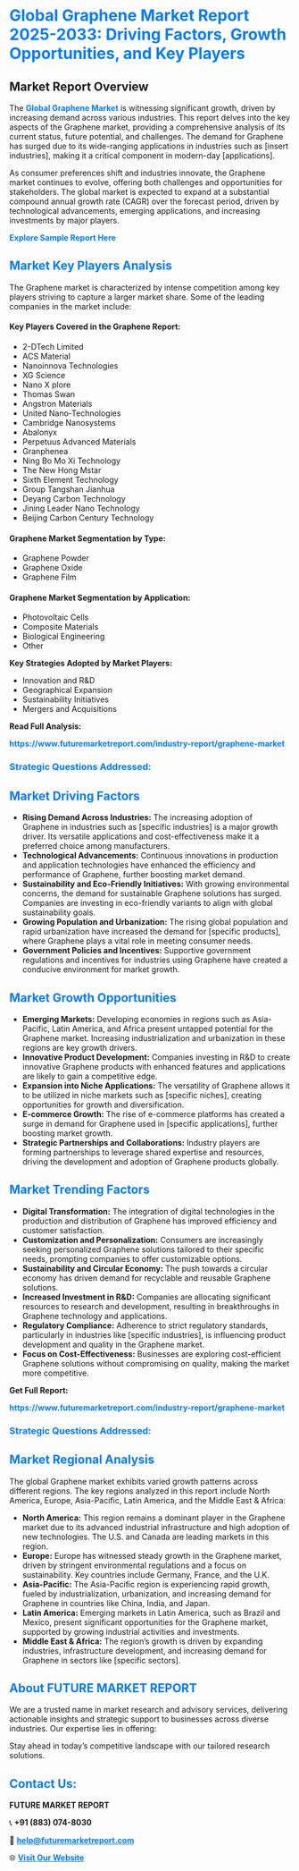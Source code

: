 <h1 style="color: #007BFF;">Global Graphene Market Report 2025-2033: Driving Factors, Growth Opportunities, and Key Players</h1>

<section id="overview">
<h2>Market Report Overview</h2>
<p>The <a href="https://www.futuremarketreport.com/industry-report/graphene-market" style="color: #007BFF; text-decoration: none;"><strong>Global Graphene Market</strong></a> is witnessing significant growth, driven by increasing demand across various industries. This report delves into the key aspects of the Graphene market, providing a comprehensive analysis of its current status, future potential, and challenges. The demand for Graphene has surged due to its wide-ranging applications in industries such as [insert industries], making it a critical component in modern-day [applications].</p>
<p>As consumer preferences shift and industries innovate, the Graphene market continues to evolve, offering both challenges and opportunities for stakeholders. The global market is expected to expand at a substantial compound annual growth rate (CAGR) over the forecast period, driven by technological advancements, emerging applications, and increasing investments by major players.</p>
</section>

<section id="overview">
<p><a href="https://www.futuremarketreport.com/request-sample/reportId=97799" style="color: #007BFF; text-decoration: none;"><strong>Explore Sample Report Here</strong></a></p>
</section>

<section id="key-players">
<h2 style="color: #007BFF;">Market Key Players Analysis</h2>
<p>The Graphene market is characterized by intense competition among key players striving to capture a larger market share. Some of the leading companies in the market include:</p>
<h4>Key Players Covered in the Graphene Report:</h4>
<ul><li>2-DTech Limited</li><li>ACS Material</li><li>Nanoinnova Technologies</li><li>XG Science</li><li>Nano X plore</li><li>Thomas Swan</li><li>Angstron Materials</li><li>United Nano-Technologies</li><li>Cambridge Nanosystems</li><li>Abalonyx</li><li>Perpetuus Advanced Materials</li><li>Granphenea</li><li>Ning Bo Mo Xi Technology</li><li>The New Hong Mstar</li><li>Sixth Element Technology</li><li>Group Tangshan Jianhua</li><li>Deyang Carbon Technology</li><li>Jining Leader Nano Technology</li><li>Beijing Carbon Century Technology</li></ul>
<h4>Graphene Market Segmentation by Type:</h4>
<ul><li>Graphene Powder</li><li>Graphene Oxide</li><li>Graphene Film</li></ul>

<h4>Graphene Market Segmentation by Application:</h4>
<ul><li>Photovoltaic Cells</li><li>Composite Materials</li><li>Biological Engineering</li><li>Other</li></ul>
<p><strong>Key Strategies Adopted by Market Players:</strong></p>
<ul>
<li>Innovation and R&D</li>
<li>Geographical Expansion</li>
<li>Sustainability Initiatives</li>
<li>Mergers and Acquisitions</li>
</ul>
</section>

<section>
<p><strong>Read Full Analysis: </strong></p><a href="https://www.futuremarketreport.com/industry-report/graphene-market" style="color: #007BFF; text-decoration: none;"><strong>https://www.futuremarketreport.com/industry-report/graphene-market</strong></a>
<h3 style="color: #007BFF;">Strategic Questions Addressed:</h3>
</section>

<section id="driving-factors">
<h2 style="color: #007BFF;">Market Driving Factors</h2>
<ul>
<li><strong>Rising Demand Across Industries:</strong> The increasing adoption of Graphene in industries such as [specific industries] is a major growth driver. Its versatile applications and cost-effectiveness make it a preferred choice among manufacturers.</li>
<li><strong>Technological Advancements:</strong> Continuous innovations in production and application technologies have enhanced the efficiency and performance of Graphene, further boosting market demand.</li>
<li><strong>Sustainability and Eco-Friendly Initiatives:</strong> With growing environmental concerns, the demand for sustainable Graphene solutions has surged. Companies are investing in eco-friendly variants to align with global sustainability goals.</li>
<li><strong>Growing Population and Urbanization:</strong> The rising global population and rapid urbanization have increased the demand for [specific products], where Graphene plays a vital role in meeting consumer needs.</li>
<li><strong>Government Policies and Incentives:</strong> Supportive government regulations and incentives for industries using Graphene have created a conducive environment for market growth.</li>
</ul>
</section>

<section id="growth-opportunities">
<h2 style="color: #007BFF;">Market Growth Opportunities</h2>
<ul>
<li><strong>Emerging Markets:</strong> Developing economies in regions such as Asia-Pacific, Latin America, and Africa present untapped potential for the Graphene market. Increasing industrialization and urbanization in these regions are key growth drivers.</li>
<li><strong>Innovative Product Development:</strong> Companies investing in R&D to create innovative Graphene products with enhanced features and applications are likely to gain a competitive edge.</li>
<li><strong>Expansion into Niche Applications:</strong> The versatility of Graphene allows it to be utilized in niche markets such as [specific niches], creating opportunities for growth and diversification.</li>
<li><strong>E-commerce Growth:</strong> The rise of e-commerce platforms has created a surge in demand for Graphene used in [specific applications], further boosting market growth.</li>
<li><strong>Strategic Partnerships and Collaborations:</strong> Industry players are forming partnerships to leverage shared expertise and resources, driving the development and adoption of Graphene products globally.</li>
</ul>
</section>

<section id="trending-factors">
<h2 style="color: #007BFF;">Market Trending Factors</h2>
<ul>
<li><strong>Digital Transformation:</strong> The integration of digital technologies in the production and distribution of Graphene has improved efficiency and customer satisfaction.</li>
<li><strong>Customization and Personalization:</strong> Consumers are increasingly seeking personalized Graphene solutions tailored to their specific needs, prompting companies to offer customizable options.</li>
<li><strong>Sustainability and Circular Economy:</strong> The push towards a circular economy has driven demand for recyclable and reusable Graphene solutions.</li>
<li><strong>Increased Investment in R&D:</strong> Companies are allocating significant resources to research and development, resulting in breakthroughs in Graphene technology and applications.</li>
<li><strong>Regulatory Compliance:</strong> Adherence to strict regulatory standards, particularly in industries like [specific industries], is influencing product development and quality in the Graphene market.</li>
<li><strong>Focus on Cost-Effectiveness:</strong> Businesses are exploring cost-efficient Graphene solutions without compromising on quality, making the market more competitive.</li>
</ul>
</section>

<section>
<p><strong>Get Full Report: </strong></p><a href="https://www.futuremarketreport.com/industry-report/graphene-market" style="color: #007BFF; text-decoration: none;"><strong>https://www.futuremarketreport.com/industry-report/graphene-market</strong></a>
<h3 style="color: #007BFF;">Strategic Questions Addressed:</h3>
</section>


<section id="regional-analysis">
<h2 style="color: #007BFF;">Market Regional Analysis</h2>
<p>The global Graphene market exhibits varied growth patterns across different regions. The key regions analyzed in this report include North America, Europe, Asia-Pacific, Latin America, and the Middle East & Africa:</p>
<ul>
<li><strong>North America:</strong> This region remains a dominant player in the Graphene market due to its advanced industrial infrastructure and high adoption of new technologies. The U.S. and Canada are leading markets in this region.</li>
<li><strong>Europe:</strong> Europe has witnessed steady growth in the Graphene market, driven by stringent environmental regulations and a focus on sustainability. Key countries include Germany, France, and the U.K.</li>
<li><strong>Asia-Pacific:</strong> The Asia-Pacific region is experiencing rapid growth, fueled by industrialization, urbanization, and increasing demand for Graphene in countries like China, India, and Japan.</li>
<li><strong>Latin America:</strong> Emerging markets in Latin America, such as Brazil and Mexico, present significant opportunities for the Graphene market, supported by growing industrial activities and investments.</li>
<li><strong>Middle East & Africa:</strong> The region’s growth is driven by expanding industries, infrastructure development, and increasing demand for Graphene in sectors like [specific sectors].</li>
</ul>
</section>

<footer>
<h2 style="color: #007BFF;">About FUTURE MARKET REPORT</h2>
<p>We are a trusted name in market research and advisory services, delivering actionable insights and strategic support to businesses across diverse industries. Our expertise lies in offering:</p>

<p>Stay ahead in today’s competitive landscape with our tailored research solutions.</p>

<h2 style="color: #007BFF;">Contact Us:</h2>
<p><strong>FUTURE MARKET REPORT</strong></p>
<p>📞 <strong>+91 (883) 074-8030</strong></p>
<p>📧 <strong><a href="mailto:help@futuremarketreport.com" style="color: #007BFF;">help@futuremarketreport.com</a></strong></p>
<p>🌐 <strong><a href="https://www.futuremarketreport.com/" style="color: #007BFF;">Visit Our Website</a></strong></p>
</footer>